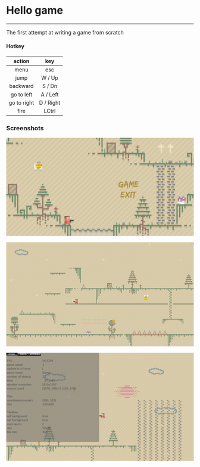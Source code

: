# Hello game

----
The first attempt at writing a game from scratch

#### Hotkey

|   action    |    key    |
|:-----------:|:---------:|
|    menu     |    esc    |
|    jump     |  W / Up   |
|  backward   |  S / Dn   |
| go to left  | A / Left  |
| go to right | D / Right |
|    fire     |   LCtrl   |


### Screenshots 

![img_1.png](images/img_1.png)

![img_2.png](images/img_2.png)

![img.png](images/img_3.png)